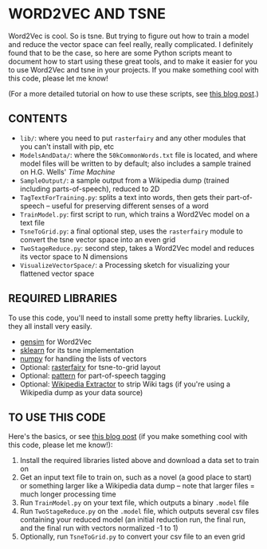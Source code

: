 WORD2VEC AND TSNE
====

Word2Vec is cool. So is tsne. But trying to figure out how to train a model and reduce the vector space can feel really, really complicated. I definitely found that to be the case, so here are some Python scripts meant to document how to start using these great tools, and to make it easier for you to use Word2Vec and tsne in your projects. If you make something cool with this code, please let me know!

(For a more detailed tutorial on how to use these scripts, see [this blog post](www.jeffreythompson.org/blog/2017/02/13/using-word2vec-and-tsne/).)

## CONTENTS  

* `lib/`: where you need to put `rasterfairy` and any other modules that you can't install with pip, etc  
* `ModelsAndData/`: where the `50kCommonWords.txt` file is located, and where model files will be written to by default; also includes a sample trained on H.G. Wells' *Time Machine*  
* `SampleOutput/`: a sample output from a Wikipedia dump (trained including parts-of-speech), reduced to 2D  
* `TagTextForTraining.py`: splits a text into words, then gets their part-of-speech – useful for preserving different senses of a word  
* `TrainModel.py`: first script to run, which trains a Word2Vec model on a text file  
* `TsneToGrid.py`: a final optional step, uses the `rasterfairy` module to convert the tsne vector space into an even grid  
* `TwoStageReduce.py`: second step, takes a Word2Vec model and reduces its vector space to N dimensions  
* `VisualizeVectorSpace/`: a Processing sketch for visualizing your flattened vector space  

## REQUIRED LIBRARIES  
To use this code, you'll need to install some pretty hefty libraries. Luckily, they all install very easily.

* [gensim](https://radimrehurek.com/gensim/) for Word2Vec  
* [sklearn](http://scikit-learn.org/stable/) for its tsne implementation  
* [numpy](http://www.numpy.org/) for handling the lists of vectors  
* Optional: [rasterfairy](https://github.com/Quasimondo/RasterFairy) for tsne-to-grid layout  
* Optional: [pattern](http://www.clips.ua.ac.be/pattern) for part-of-speech tagging  
* Optional: [Wikipedia Extractor](http://medialab.di.unipi.it/wiki/Wikipedia_Extractor) to strip Wiki tags (if you're using a Wikipedia dump as your data source)  

## TO USE THIS CODE  
Here's the basics, or see [this blog post](www.jeffreythompson.org/blog/2017/02/13/using-word2vec-and-tsne/) (if you make something cool with this code, please let me know!):  

1. Install the required libraries listed above and download a data set to train on  
2. Get an input text file to train on, such as a novel (a good place to start) or something larger like a Wikipedia data dump – note that larger files = much longer processing time  
3. Run `TrainModel.py` on your text file, which outputs a binary `.model` file  
4. Run `TwoStageReduce.py` on the `.model` file, which outputs several csv files containing your reduced model (an initial reduction run, the final run, and the final run with vectors normalized -1 to 1)  
5. Optionally, run `TsneToGrid.py` to convert your csv file to an even grid  

